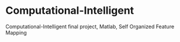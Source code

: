 # Computational-Intelligent
Computational-Intelligent final project, Matlab, Self Organized Feature Mapping
